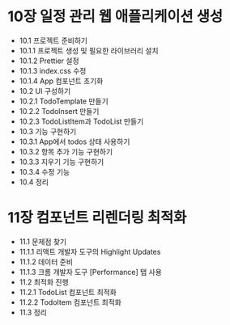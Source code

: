 # 10장 일정 관리 웹 애플리케이션 생성
- 10.1 프로젝트 준비하기
- 10.1.1 프로젝트 생성 및 필요한 라이브러리 설치
- 10.1.2 Prettier 설정
- 10.1.3 index.css 수정
- 10.1.4 App 컴포넌트 초기화
- 10.2 UI 구성하기
- 10.2.1 TodoTemplate 만들기
- 10.2.2 TodoInsert 만들기
- 10.2.3 TodoListItem과 TodoList 만들기
- 10.3 기능 구현하기
- 10.3.1 App에서 todos 상태 사용하기
- 10.3.2 항목 추가 기능 구현하기
- 10.3.3 지우기 기능 구현하기
- 10.3.4 수정 기능
- 10.4 정리

# 11장 컴포넌트 리렌더링 최적화
- 11.1 문제점 찾기
- 11.1.1 리액트 개발자 도구의 Highlight Updates
- 11.1.2 데이터 준비
- 11.1.3 크롬 개발자 도구 [Performance] 탭 사용
- 11.2 최적화 진행
- 11.2.1 TodoList 컴포넌트 최적화
- 11.2.2 TodoItem 컴포넌트 최적화
- 11.3 정리
